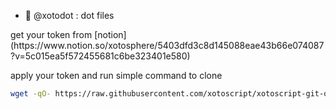 - 🌱 @xotodot : dot files


<p>get your token from [notion](https://www.notion.so/xotosphere/5403dfd3c8d145088eae43b66e074087?v=5c015ea5f572455681c6be323401e580)</p>

<p>apply your token and run simple command to clone</p>

```bash 
wget -qO- https://raw.githubusercontent.com/xotoscript/xotoscript-git-orgclone/development/install.sh | bash -s -- --token ghp_xxx --username xotosphere --clean false --organization xotodot
```
